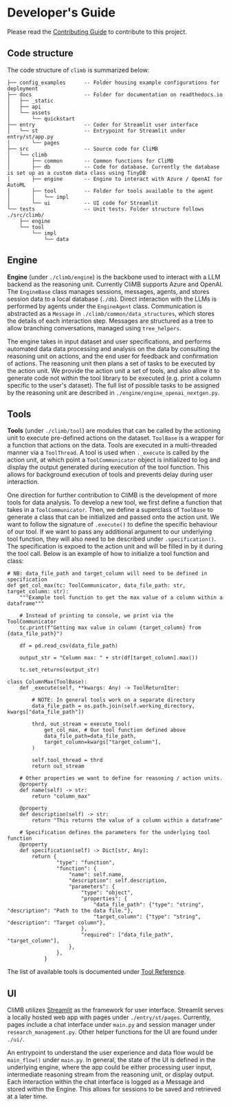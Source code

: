 # Developer's Guide

Please read the [Contributing Guide](contributing.md) to contribute to this project.

## Code structure

The code structure of `climb` is summarized below:
```
├── config_examples      -- Folder housing example configurations for deployment
├── docs                 -- Folder for documentation on readthedocs.io
│   ├── _static
│   ├── api
│   └── assets
│       └── quickstart
├── entry                -- Coder for Streamlit user interface
│   └── st               -- Entrypoint for Streamlit under entry/st/app.py
│       └── pages
├── src                  -- Source code for CliMB
│   └── climb
│       ├── common       -- Common functions for CliMB
│       ├── db           -- Code for database. Currently the database is set up as a custom data class using TinyDB
│       ├── engine       -- Engine to interact with Azure / OpenAI for AutoML
│       ├── tool         -- Folder for tools available to the agent
│       │   └── impl
│       └── ui           -- UI code for Streamlit
└── tests                -- Unit tests. Folder structure follows ./src/climb/
    ├── engine
    └── tool
        └── impl
            └── data
```

## Engine

**Engine** (under `./climb/engine`) is the backbone used to interact with a LLM backend as the reasoning unit. Currently CliMB supports Azure and OpenAI. The `EngineBase` class manages sessions, messages, agents, and stores session data to a local database (`./db`). Direct interaction with the LLMs is performed by agents under the `EngineAgent` class. Communication is abstracted as a `Message` in `./climb/common/data_structures`, which stores the details of each interaction step. Messages are structured as a tree to allow branching conversations, managed using `tree_helpers`.

The engine takes in input dataset and user specifications, and performs automated data data processing and analysis on the data by consulting the reasoning unit on actions, and the end user for feedback and confirmation of actions. The reasoning unit then plans a set of tasks to be executed by the action unit. We provide the action unit a set of tools, and also allow it to generate code not within the tool library to be executed (e.g. print a column specific to the user's dataset). The full list of possible tasks to be assigned by the reasoning unit are described in `./engine/engine_openai_nextgen.py`.

## Tools

**Tools** (under `./climb/tool`) are modules that can be called by the actioning unit to execute pre-defined actions on the dataset. `ToolBase` is a wrapper for a function that actions on the data. Tools are executed in a multi-threaded manner via a `ToolThread`. A tool is used when `._execute` is called by the action unit, at which point a `ToolCommunicator` object is initialized to log and display the output generated during execution of the tool function. This allows for background execution of tools and prevents delay during user interaction.

One direction for further contribution to CliMB is the development of more tools for data analysis. To develop a new tool, we first define a function that takes in a `ToolCommunicator`. Then, we define a superclass of `ToolBase` to generate a class that can be initialized and passed onto the action unit. We want to follow the signature of `.execute()` to define the specific behaviour of our tool. If we want to pass any additional argument to our underlying tool function, they will also need to be described under `.specification()`. The specification is expoed to the action unit and will be filled in by it during the tool call. Below is an example of how to initialize a tool function and class:

```
# NB: data_file_path and target_column will need to be defined in specification
def get_col_max(tc: ToolCommunicator, data_file_path: str, target_column: str):
    """Example tool function to get the max value of a column within a dataframe"""

    # Instead of printing to console, we print via the ToolCommunicator
    tc.print(f"Getting max value in column {target_column} from {data_file_path}")

    df = pd.read_csv(data_file_path)

    output_str = "Column max: " + str(df[target_column].max())

    tc.set_returns(output_str)

class ColumnMax(ToolBase):
    def _execute(self, **kwargs: Any) -> ToolReturnIter:

        # NOTE: In general tools work on a separate directory
        data_file_path = os.path.join(self.working_directory, kwargs["data_file_path"])

        thrd, out_stream = execute_tool(
            get_col_max, # Our tool function defined above
            data_file_path=data_file_path,
            target_column=kwargs["target_column"],
        )

        self.tool_thread = thrd
        return out_stream

    # Other properties we want to define for reasoning / action units.
    @property
    def name(self) -> str:
        return "column_max"

    @property
    def description(self) -> str:
        return "This returns the value of a column within a dataframe"

    # Specification defines the parameters for the underlying tool function
    @property
    def specification(self) -> Dict[str, Any]:
        return {
                "type": "function",
                "function": {
                    "name": self.name,
                    "description": self.description,
                    "parameters": {
                        "type": "object",
                        "properties": {
                            "data_file_path": {"type": "string", "description": "Path to the data file."},
                            "target_column": {"type": "string", "description": "Target column"},
                        },
                        "required": ["data_file_path", "target_column"],
                    },
                },
            }
```

The list of available tools is documented under [Tool Reference](tool.md).

## UI
CliMB utilizes [Streamlit](https://streamlit.io/) as the framework for user interface. Streamlit serves a locally hosted web app with pages under `./entry/st/pages`. Currently, pages include a chat interface under `main.py` and session manager under `research_management.py`. Other helper functions for the UI are found under `./ui/`.

An entrypoint to understand the user experience and data flow would be `main_flow()` under `main.py`. In general, the state of the UI is defined in the underlying engine, where the app could be either processing user input, intermediate reasoning stream from the reasoning unit, or display output. Each interaction within the chat interface is logged as a Message and stored within the Engine. This allows for sessions to be saved and retrieved at a later time.
